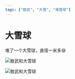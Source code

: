 ```yaml
---
tags: ["敖武", "大雪", "堆雪球"]
---
```


# 大雪球


堆了一个大雪球，直径一米多😄


![敖武和大雪球](https://0.z.wiki/images/20211115/2e459a4752f748349c069c401da7431c.png?x-oss-process=style/z.wiki)


![敖武和大雪球](https://1.z.wiki/images/20211115/a644329c6c714c35af481426615f07d6.png?x-oss-process=style/z.wiki)
